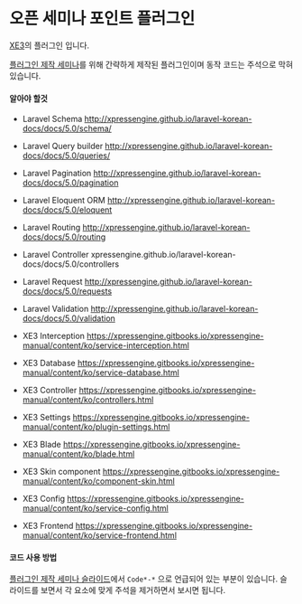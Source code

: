 # 오픈 세미나 포인트 플러그인

[XE3](https://github.com/xpressengine/xpressengine)의 플러그인 입니다.

[플러그인 제작 세미나](http://www.slideshare.net/akasima/xe3-a-z2)를 위해 간략하게 제작된 플러그인이며 동작 코드는 주석으로 막혀 있습니다.


#### 알아야 할것
* Laravel Schema http://xpressengine.github.io/laravel-korean-docs/docs/5.0/schema/
* Laravel Query builder http://xpressengine.github.io/laravel-korean-docs/docs/5.0/queries/
* Laravel Pagination http://xpressengine.github.io/laravel-korean-docs/docs/5.0/pagination
* Laravel Eloquent ORM http://xpressengine.github.io/laravel-korean-docs/docs/5.0/eloquent
* Laravel Routing http://xpressengine.github.io/laravel-korean-docs/docs/5.0/routing
* Laravel Controller xpressengine.github.io/laravel-korean-docs/docs/5.0/controllers
* Laravel Request http://xpressengine.github.io/laravel-korean-docs/docs/5.0/requests
* Laravel Validation http://xpressengine.github.io/laravel-korean-docs/docs/5.0/validation

* XE3 Interception https://xpressengine.gitbooks.io/xpressengine-manual/content/ko/service-interception.html
* XE3 Database https://xpressengine.gitbooks.io/xpressengine-manual/content/ko/service-database.html
* XE3 Controller https://xpressengine.gitbooks.io/xpressengine-manual/content/ko/controllers.html
* XE3 Settings https://xpressengine.gitbooks.io/xpressengine-manual/content/ko/plugin-settings.html
* XE3 Blade https://xpressengine.gitbooks.io/xpressengine-manual/content/ko/blade.html
* XE3 Skin component https://xpressengine.gitbooks.io/xpressengine-manual/content/ko/component-skin.html
* XE3 Config https://xpressengine.gitbooks.io/xpressengine-manual/content/ko/service-config.html
* XE3 Frontend https://xpressengine.gitbooks.io/xpressengine-manual/content/ko/service-frontend.html

#### 코드 사용 방법
[플러그인 제작 세미나 슬라이드](http://www.slideshare.net/akasima/xe3-a-z2)에서 `Code*-*` 으로 언급되어 있는 부분이 있습니다.
슬라이드를 보면서 각 요소에 맞게 주석을 제거하면서 보시면 됩니다.
